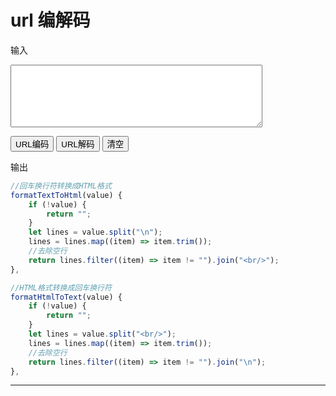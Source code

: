 # url 编解码

<div id="example">
<p>输入 </p>
<textarea v-model="text" style="width: 80%;height:100px"> </textarea>

<button>URL编码</button>  <button>URL解码</button> <button>清空</button> 

<p>输出</p>
<div v-html="value"></div>
</div>

<script>
new Vue({
    el: '#example',
    data: {
        text: "",
	value: "",
list: [],
    },
	methods:{
	 urlEncodeHandler() {
      this.value = encodeURIComponent(this.textInput);
      this.list = [];
    },
    urlDecodeHandler() {
      this.textOutput = decodeURIComponent(this.textInput);
      this.list = this.textOutput.split("&");
    },
    clean() {
      this.textInput = this.textOutput = null;
    }
}
  },
})
</script>

```js
//回车换行符转换成HTML格式
formatTextToHtml(value) {
    if (!value) {
        return "";
    }
    let lines = value.split("\n");
    lines = lines.map((item) => item.trim());
    //去除空行
    return lines.filter((item) => item != "").join("<br/>");
},

//HTML格式转换成回车换行符
formatHtmlToText(value) {
    if (!value) {
        return "";
    }
    let lines = value.split("<br/>");
    lines = lines.map((item) => item.trim());
    //去除空行
    return lines.filter((item) => item != "").join("\n");
},
```
<hr/>
